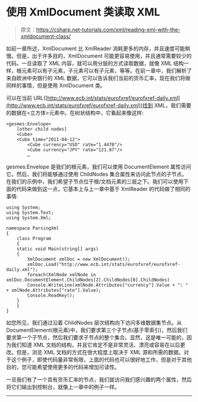 # 使用 XmlDocument 类读取 XML

> 原文：<https://csharp.net-tutorials.com/xml/reading-xml-with-the-xmldocument-class/>

如前一章所述，XmlDocument 比 XmlReader 消耗更多的内存，并且速度可能稍慢。但是，出于许多目的，XmlDocument 可能更容易使用，并且通常需要较少的代码。一旦读取了 XML 内容，就可以用分层的方式读取数据，就像 XML 结构一样，根元素可以有子元素，子元素可以有子元素，等等。在前一章中，我们解析了来自欧洲中央银行的 XML 数据，它可以告诉我们当前的货币汇率，现在我们将做同样的事情，但是使用 XmlDocument 类。

可以在当前 URL([http://www.ecb.int/stats/eurofxref/eurofxref-daily.xml](http://www.ecb.int/stats/eurofxref/eurofxref-daily.xml))找到 XML，我们需要的数据在<立方体>元素中。在树状结构中，它看起来像这样:

```
<gesmes:Envelope>
    [other child nodes]
    <Cube>
    <Cube time="2011-04-12">
        <Cube currency="USD" rate="1.4470"/>
        <Cube currency="JPY" rate="121.87"/>
        …
```

gesmes:Envelope 是我们的根元素，我们可以使用 DocumentElement 属性访问它。然后，我们将能够通过使用 ChildNodes 集合属性来访问此节点的子节点。在我们的示例中，我们希望子节点位于根/文档元素的三层之下。我们可以使用下面的代码来做到这一点，它基本上与上一章中基于 XmlReader 的代码做了相同的事情:

```
using System;
using System.Text;
using System.Xml;

namespace ParsingXml
{
    class Program
    {
    static void Main(string[] args)
    {
        XmlDocument xmlDoc = new XmlDocument();
        xmlDoc.Load("http://www.ecb.int/stats/eurofxref/eurofxref-daily.xml");
        foreach(XmlNode xmlNode in xmlDoc.DocumentElement.ChildNodes[2].ChildNodes[0].ChildNodes)
        Console.WriteLine(xmlNode.Attributes["currency"].Value + ": " + xmlNode.Attributes["rate"].Value);
        Console.ReadKey();
    }
    }
}
```

如您所见，我们通过沿着 ChildNodes 层次结构向下访问多维数据集节点。从 DocumentElement(根元素)中，我们要求第三个子节点(基于零索引)，然后我们要求第一个子节点，然后我们要求子节点的整个集合。显然，这是唯一可能的，因为我们知道 XML 文档的结构，并且它肯定不是非常灵活、漂亮或容易在以后更改。但是，浏览 XML 文档的方式在很大程度上取决于 XML 源和所需的数据。对于这个例子，即使代码量非常有限，上面的代码也可以很好地工作，但是对于其他目的，您可能希望使用更多的代码来增加可读性。

<input type="hidden" name="IL_IN_ARTICLE">

一旦我们有了一个具有货币汇率的节点，我们就访问我们感兴趣的两个属性，然后将它们输出到控制台，就像上一章中的例子一样。

* * *